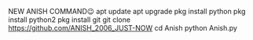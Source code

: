 NEW ANISH COMMAND😉
apt update
apt upgrade
pkg install python
pkg install python2
pkg install git
git clone https://github.com/ANISH_2006_JUST-NOW
cd Anish
python Anish.py
